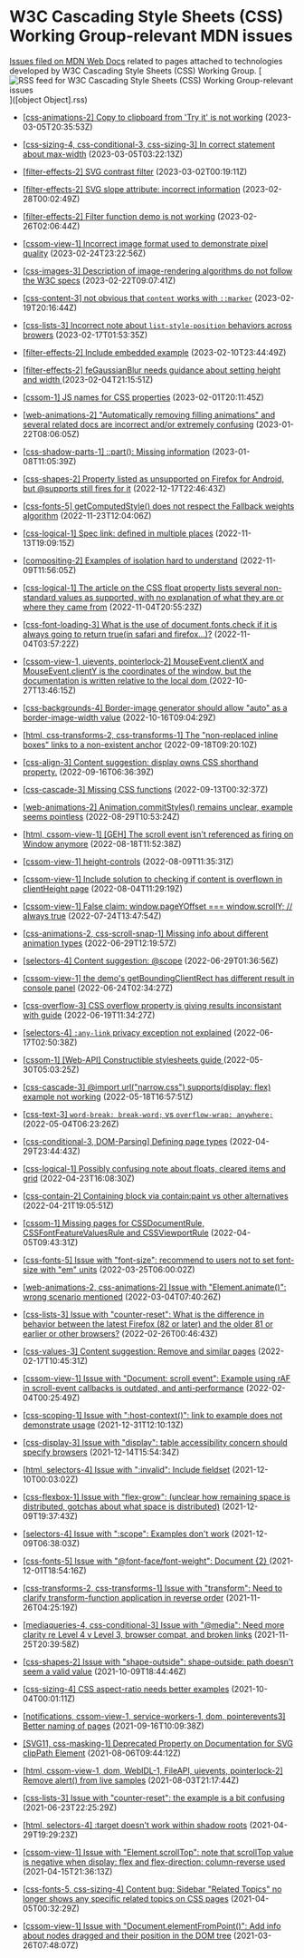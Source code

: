# W3C Cascading Style Sheets (CSS) Working Group-relevant MDN issues

[Issues filed on MDN Web Docs](https://github.com/mdn/content/issues) related to pages attached to technologies developed by W3C Cascading Style Sheets (CSS) Working Group. [![RSS feed for W3C Cascading Style Sheets (CSS) Working Group-relevant issues](https://www.w3.org/QA/2007/04/feed_icon)]([object Object].rss)

* [[css-animations-2] Copy to clipboard  from  'Try it'  is not working](https://github.com/mdn/content/issues/25092) (2023-03-05T20:35:53Z)
  
* [[css-sizing-4, css-conditional-3, css-sizing-3] In correct statement about max-width](https://github.com/mdn/content/issues/25073) (2023-03-05T03:22:13Z)
  
* [[filter-effects-2] SVG contrast filter](https://github.com/mdn/content/issues/24989) (2023-03-02T00:19:11Z)
  
* [[filter-effects-2] SVG slope attribute: incorrect information](https://github.com/mdn/content/issues/24935) (2023-02-28T00:02:49Z)
  
* [[filter-effects-2] Filter function demo is not working](https://github.com/mdn/content/issues/24874) (2023-02-26T02:06:44Z)
  
* [[cssom-view-1] Incorrect image format used to demonstrate pixel quality](https://github.com/mdn/content/issues/24854) (2023-02-24T23:22:56Z)
  
* [[css-images-3] Description of image-rendering algorithms do not follow the W3C specs](https://github.com/mdn/content/issues/24734) (2023-02-22T09:07:41Z)
  
* [[css-content-3] not obvious that `content` works with `::marker`](https://github.com/mdn/content/issues/24600) (2023-02-19T20:16:44Z)
  
* [[css-lists-3] Incorrect note about `list-style-position` behaviors across browers](https://github.com/mdn/content/issues/24502) (2023-02-17T01:53:35Z)
  
* [[filter-effects-2] Include embedded example](https://github.com/mdn/content/issues/24329) (2023-02-10T23:44:49Z)
  
* [[filter-effects-2] feGaussianBlur needs guidance about setting height and width ](https://github.com/mdn/content/issues/24169) (2023-02-04T21:15:51Z)
  
* [[cssom-1] JS names for CSS properties](https://github.com/mdn/content/issues/24084) (2023-02-01T20:11:45Z)
  
* [[web-animations-2] "Automatically removing filling animations" and several related docs are incorrect and/or extremely confusing](https://github.com/mdn/content/issues/23811) (2023-01-22T08:06:05Z)
  
* [[css-shadow-parts-1] ::part(): Missing information](https://github.com/mdn/content/issues/23471) (2023-01-08T11:05:39Z)
  
* [[css-shapes-2] Property listed as unsupported on Firefox for Android, but @supports still fires for it](https://github.com/mdn/content/issues/23027) (2022-12-17T22:46:43Z)
  
* [[css-fonts-5] getComputedStyle() does not respect the Fallback weights algorithm](https://github.com/mdn/content/issues/22496) (2022-11-23T12:04:06Z)
  
* [[css-logical-1] Spec link: defined in multiple places](https://github.com/mdn/content/issues/22271) (2022-11-13T19:09:15Z)
  
* [[compositing-2] Examples of isolation hard to understand](https://github.com/mdn/content/issues/22185) (2022-11-09T11:56:05Z)
  
* [[css-logical-1] The article on the CSS float property lists several non-standard values as supported, with no explanation of what they are or where they came from](https://github.com/mdn/content/issues/22069) (2022-11-04T20:55:23Z)
  
* [[css-font-loading-3] What is the use of document.fonts.check if it is always going to return true(in safari and firefox...)?](https://github.com/mdn/content/issues/22044) (2022-11-04T03:57:22Z)
  
* [[cssom-view-1, uievents, pointerlock-2] MouseEvent.clientX and MouseEvent.clientY is  the coordinates of the window, but the documentation is written relative to the local dom ](https://github.com/mdn/content/issues/21876) (2022-10-27T13:46:15Z)
  
* [[css-backgrounds-4] Border-image generator should allow "auto" as a border-image-width value](https://github.com/mdn/content/issues/21582) (2022-10-16T09:04:29Z)
  
* [[html, css-transforms-2, css-transforms-1] The "non-replaced inline boxes" links to a non-existent anchor](https://github.com/mdn/content/issues/20854) (2022-09-18T09:20:10Z)
  
* [[css-align-3] Content suggestion: display owns CSS shorthand property.](https://github.com/mdn/content/issues/20793) (2022-09-16T06:36:39Z)
  
* [[css-cascade-3] Missing CSS functions](https://github.com/mdn/content/issues/20611) (2022-09-13T00:32:37Z)
  
* [[web-animations-2] Animation.commitStyles() remains unclear, example seems pointless](https://github.com/mdn/content/issues/20086) (2022-08-29T10:53:24Z)
  
* [[html, cssom-view-1] [GEH] The scroll event isn't referenced as firing on Window anymore](https://github.com/mdn/content/issues/19699) (2022-08-18T11:52:38Z)
  
* [[cssom-view-1]  height-controls](https://github.com/mdn/content/issues/19322) (2022-08-09T11:35:31Z)
  
* [[cssom-view-1] Include solution to checking if content is overflown in clientHeight page](https://github.com/mdn/content/issues/19153) (2022-08-04T11:29:19Z)
  
* [[cssom-view-1] False claim: window.pageYOffset === window.scrollY; // always true](https://github.com/mdn/content/issues/18735) (2022-07-24T13:47:54Z)
  
* [[css-animations-2, css-scroll-snap-1] Missing info about different animation types](https://github.com/mdn/content/issues/17768) (2022-06-29T12:19:57Z)
  
* [[selectors-4] Content suggestion: @scope](https://github.com/mdn/content/issues/17751) (2022-06-29T01:36:56Z)
  
* [[cssom-view-1] the demo's getBoundingClientRect has different result in console panel](https://github.com/mdn/content/issues/17588) (2022-06-24T02:34:27Z)
  
* [[css-overflow-3] CSS overflow property is giving results inconsistant with guide](https://github.com/mdn/content/issues/17430) (2022-06-19T11:34:27Z)
  
* [[selectors-4] `:any-link` privacy exception not explained](https://github.com/mdn/content/issues/17366) (2022-06-17T02:50:38Z)
  
* [[cssom-1] [Web-API] Constructible stylesheets guide ](https://github.com/mdn/content/issues/16774) (2022-05-30T05:03:25Z)
  
* [[css-cascade-3] @import url("narrow.css") supports(display: flex) example not working](https://github.com/mdn/content/issues/16198) (2022-05-18T16:57:51Z)
  
* [[css-text-3] `word-break: break-word;` vs `overflow-wrap: anywhere;`](https://github.com/mdn/content/issues/15676) (2022-05-04T06:23:26Z)
  
* [[css-conditional-3, DOM-Parsing] Defining page types](https://github.com/mdn/content/issues/15539) (2022-04-29T23:44:43Z)
  
* [[css-logical-1] Possibly confusing note about floats, cleared items and grid](https://github.com/mdn/content/issues/15285) (2022-04-23T16:08:30Z)
  
* [[css-contain-2] Containing block via contain:paint vs other alternatives](https://github.com/mdn/content/issues/15210) (2022-04-21T19:05:51Z)
  
* [[cssom-1] Missing pages for CSSDocumentRule, CSSFontFeatureValuesRule and CSSViewportRule](https://github.com/mdn/content/issues/14697) (2022-04-05T09:43:31Z)
  
* [[css-fonts-5] Issue with "font-size": recommend to users not to set font-size with "em" units](https://github.com/mdn/content/issues/14282) (2022-03-25T06:00:02Z)
  
* [[web-animations-2, css-animations-2] Issue with "Element.animate()": wrong scenario mentioned](https://github.com/mdn/content/issues/13487) (2022-03-04T07:40:26Z)
  
* [[css-lists-3] Issue with "counter-reset": What is the difference in behavior between the latest Firefox (82 or later) and the older 81 or earlier or other browsers?](https://github.com/mdn/content/issues/13293) (2022-02-26T00:46:43Z)
  
* [[css-values-3] Content suggestion: Remove <length-percentage> and similar pages](https://github.com/mdn/content/issues/13066) (2022-02-17T10:45:31Z)
  
* [[cssom-view-1] Issue with "Document: scroll event": Example using rAF in scroll-event callbacks is outdated, and anti-performance](https://github.com/mdn/content/issues/12701) (2022-02-04T00:25:49Z)
  
* [[css-scoping-1] Issue with ":host-context()": link to example does not demonstrate usage](https://github.com/mdn/content/issues/11621) (2021-12-31T12:10:13Z)
  
* [[css-display-3] Issue with "display": table accessibility concern should specify browsers](https://github.com/mdn/content/issues/11206) (2021-12-14T15:54:34Z)
  
* [[html, selectors-4] Issue with ":invalid": Include fieldset](https://github.com/mdn/content/issues/11096) (2021-12-10T00:03:02Z)
  
* [[css-flexbox-1] Issue with "flex-grow": (unclear how remaining space is distributed, gotchas about what space is distributed)](https://github.com/mdn/content/issues/11090) (2021-12-09T19:37:43Z)
  
* [[selectors-4] Issue with ":scope": Examples don't work](https://github.com/mdn/content/issues/11069) (2021-12-09T06:38:03Z)
  
* [[css-fonts-5] Issue with "@font-face/font-weight": Document <font-weight-absolute>{2} ](https://github.com/mdn/content/issues/10910) (2021-12-01T18:54:16Z)
  
* [[css-transforms-2, css-transforms-1] Issue with "transform": Need to clarify transform-function application in reverse order](https://github.com/mdn/content/issues/10781) (2021-11-26T04:25:19Z)
  
* [[mediaqueries-4, css-conditional-3] Issue with "@media": Need more clarity re Level 4 v Level 3, browser compat, and broken links](https://github.com/mdn/content/issues/10774) (2021-11-25T20:39:58Z)
  
* [[css-shapes-2] Issue with "shape-outside": shape-outside: path doesn't seem a valid value](https://github.com/mdn/content/issues/9703) (2021-10-09T18:44:46Z)
  
* [[css-sizing-4] CSS aspect-ratio needs better examples](https://github.com/mdn/content/issues/9543) (2021-10-04T00:01:11Z)
  
* [[notifications, cssom-view-1, service-workers-1, dom, pointerevents3] Better naming of pages](https://github.com/mdn/content/issues/8977) (2021-09-16T10:09:38Z)
  
* [[SVG11, css-masking-1] Deprecated Property on Documentation for SVG clipPath Element](https://github.com/mdn/content/issues/7653) (2021-08-06T09:44:12Z)
  
* [[html, cssom-view-1, dom, WebIDL-1, FileAPI, uievents, pointerlock-2] Remove alert() from live samples](https://github.com/mdn/content/issues/7566) (2021-08-03T21:17:44Z)
  
* [[css-lists-3] Issue with "counter-reset": the example is a bit confusing](https://github.com/mdn/content/issues/6277) (2021-06-23T22:25:29Z)
  
* [[html, selectors-4] :target doesn't work within shadow roots](https://github.com/mdn/content/issues/4604) (2021-04-29T19:29:23Z)
  
* [[cssom-view-1] Issue with "Element.scrollTop": note that scrollTop value is negative when display: flex and flex-direction: column-reverse used](https://github.com/mdn/content/issues/4142) (2021-04-15T21:36:13Z)
  
* [[css-fonts-5, css-sizing-4] Content bug: Sidebar "Related Topics" no longer shows any specific related topics on CSS pages](https://github.com/mdn/content/issues/3827) (2021-04-05T00:32:29Z)
  
* [[cssom-view-1] Issue with "Document.elementFromPoint()": Add info about nodes dragged and their position in the DOM tree](https://github.com/mdn/content/issues/3520) (2021-03-26T07:48:07Z)
  
